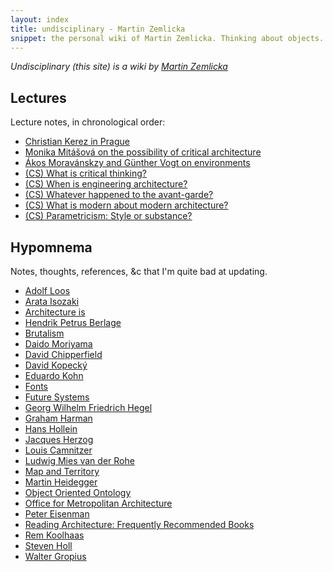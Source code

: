 ```yaml
---
layout: index
title: undisciplinary - Martin Zemlicka
snippet: the personal wiki of Martin Zemlicka. Thinking about objects.
---
```


_Undisciplinary (this site) is a wiki by [Martin
Zemlicka](http://www.zmlka.com)_


## Lectures

Lecture notes, in chronological order:

* [Christian Kerez in Prague](christian_kerez_prague)
* [Monika Mitášová on the possibility of critical architecture](mitasova_critical)
* [Ákos Moravánskzy and Günther Vogt on environments](moravansky_vogt)
* [(CS) What is critical thinking?](what_is_critical_thinking)
* [(CS) When is engineering architecture?](when_is_engineering_architecture)
* [(CS) Whatever happened to the avant-garde?](whatever_happened_avant-garde)
* [(CS) What is modern about modern architecture?](what_is_modern_modern_architecture)
* [(CS) Parametricism: Style or substance?](parametricism_style_substance)

## Hypomnema

Notes, thoughts, references, &c that I'm quite bad at updating.

* [Adolf Loos](adolf_loos)
* [Arata Isozaki](arata_isozaki)
* [Architecture is](architecture_is)
* [Hendrik Petrus Berlage](hendrik_petrus_berlage)
* [Brutalism](brutalism)
* [Daido Moriyama](daido_moriyama)
* [David Chipperfield](david_chipperfield)
* [David Kopecký](david_kopecky)
* [Eduardo Kohn](eduardo_kohn)
* [Fonts](fonts)
* [Future Systems](future_systems)
* [Georg Wilhelm Friedrich Hegel](hegel)
* [Graham Harman](graham_harman)
* [Hans Hollein](hans_hollein)
* [Jacques Herzog](jacques_herzog)
* [Louis Camnitzer](louis_camnitzer)
* [Ludwig Mies van der Rohe](mies_van_der_rohe)
* [Map and Territory](map_and_territory)
* [Martin Heidegger](heidegger)
* [Object Oriented Ontology](ooo)
* [Office for Metropolitan Architecture](oma)
* [Peter Eisenman](peter_eisenman)
* [Reading Architecture: Frequently Recommended Books](read_architecture)
* [Rem Koolhaas](rem_koolhaas)
* [Steven Holl](steven_holl)
* [Walter Gropius](walter_gropius)


<!--

[privte](/_private/index)
[zmlka](/../)

-->
